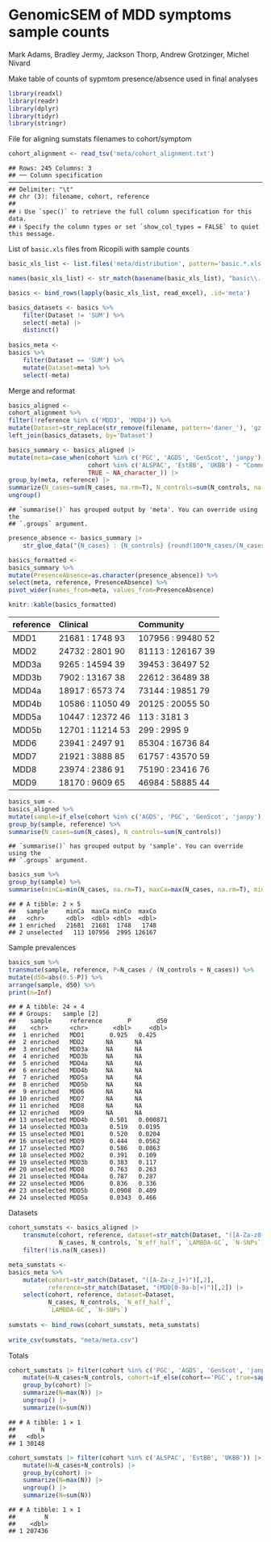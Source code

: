 GenomicSEM of MDD symptoms sample counts
================
Mark Adams, Bradley Jermy, Jackson Thorp, Andrew Grotzinger, Michel
Nivard

Make table of counts of sypmtom presence/absence used in final analyses

``` r
library(readxl)
library(readr)
library(dplyr)
library(tidyr)
library(stringr)
```

File for aligning sumstats filenames to cohort/symptom

``` r
cohort_alignment <- read_tsv('meta/cohort_alignment.txt')
```

    ## Rows: 245 Columns: 3
    ## ── Column specification ───────────────────────────────────────────────────────────────────────────────────────────────────────────────────────────────────
    ## Delimiter: "\t"
    ## chr (3): filename, cohort, reference
    ## 
    ## ℹ Use `spec()` to retrieve the full column specification for this data.
    ## ℹ Specify the column types or set `show_col_types = FALSE` to quiet this message.

List of `basic.xls` files from Ricopili with sample counts

``` r
basic_xls_list <- list.files('meta/distribution', pattern='basic.*.xls', full.names=TRUE, recursive=TRUE)

names(basic_xls_list) <- str_match(basename(basic_xls_list), "basic\\.([A-Za-z_]+\\.MDD[0-9A-Za-z_]+)")[,2]

basics <- bind_rows(lapply(basic_xls_list, read_excel), .id='meta')

basics_datasets <- basics %>%
    filter(Dataset != 'SUM') %>%
    select(-meta) |>
    distinct()
    
basics_meta <-
basics %>%
    filter(Dataset == 'SUM') %>%
    mutate(Dataset=meta) %>%
    select(-meta)
```

Merge and reformat

``` r
basics_aligned <- 
cohort_alignment %>%
filter(!reference %in% c('MDD3', 'MDD4')) %>%
mutate(Dataset=str_replace(str_remove(filename, pattern='daner_'), 'gz', 'align.gz')) %>%
left_join(basics_datasets, by='Dataset')

basics_summary <- basics_aligned |>
mutate(meta=case_when(cohort %in% c('PGC', 'AGDS', 'GenScot', 'janpy') ~ "Clinical",
                      cohort %in% c('ALSPAC', 'EstBB', 'UKBB') ~ "Community",
                      TRUE ~ NA_character_)) |>
group_by(meta, reference) |>
summarize(N_cases=sum(N_cases, na.rm=T), N_controls=sum(N_controls, na.rm=T), N_eff_half=sum(N_eff_half, na.rm=T)) |>
ungroup()
```

    ## `summarise()` has grouped output by 'meta'. You can override using the
    ## `.groups` argument.

``` r
presence_absence <- basics_summary |>
    str_glue_data("{N_cases} : {N_controls} {round(100*N_cases/(N_cases + N_controls))}")

basics_formatted <- 
basics_summary %>%
mutate(PresenceAbsence=as.character(presence_absence)) %>%
select(meta, reference, PresenceAbsence) %>%
pivot_wider(names_from=meta, values_from=PresenceAbsence)

knitr::kable(basics_formatted)
```

| reference | Clinical         | Community         |
|:----------|:-----------------|:------------------|
| MDD1      | 21681 : 1748 93  | 107956 : 99480 52 |
| MDD2      | 24732 : 2801 90  | 81113 : 126167 39 |
| MDD3a     | 9265 : 14594 39  | 39453 : 36497 52  |
| MDD3b     | 7902 : 13167 38  | 22612 : 36489 38  |
| MDD4a     | 18917 : 6573 74  | 73144 : 19851 79  |
| MDD4b     | 10586 : 11050 49 | 20125 : 20055 50  |
| MDD5a     | 10447 : 12372 46 | 113 : 3181 3      |
| MDD5b     | 12701 : 11214 53 | 299 : 2995 9      |
| MDD6      | 23941 : 2497 91  | 85304 : 16736 84  |
| MDD7      | 21921 : 3888 85  | 61757 : 43570 59  |
| MDD8      | 23974 : 2386 91  | 75190 : 23416 76  |
| MDD9      | 18170 : 9609 65  | 46984 : 58885 44  |

``` r
basics_sum <-
basics_aligned %>%
mutate(sample=if_else(cohort %in% c('AGDS', 'PGC', 'GenScot', 'janpy'), true='enriched', false='unselected')) %>%
group_by(sample, reference) %>%
summarise(N_cases=sum(N_cases), N_controls=sum(N_controls)) 
```

    ## `summarise()` has grouped output by 'sample'. You can override using the
    ## `.groups` argument.

``` r
basics_sum %>%
group_by(sample) %>%
summarise(minCa=min(N_cases, na.rm=T), maxCa=max(N_cases, na.rm=T), minCo=min(N_controls, na.rm=T), maxCo=max(N_controls, na.rm=T))
```

    ## # A tibble: 2 × 5
    ##   sample     minCa  maxCa minCo  maxCo
    ##   <chr>      <dbl>  <dbl> <dbl>  <dbl>
    ## 1 enriched   21681  21681  1748   1748
    ## 2 unselected   113 107956  2995 126167

Sample prevalences

``` r
basics_sum %>% 
transmute(sample, reference, P=N_cases / (N_controls + N_cases)) %>% 
mutate(d50=abs(0.5-P)) %>%
arrange(sample, d50) %>%
print(n=Inf)
```

    ## # A tibble: 24 × 4
    ## # Groups:   sample [2]
    ##    sample     reference       P       d50
    ##    <chr>      <chr>       <dbl>     <dbl>
    ##  1 enriched   MDD1       0.925   0.425   
    ##  2 enriched   MDD2      NA      NA       
    ##  3 enriched   MDD3a     NA      NA       
    ##  4 enriched   MDD3b     NA      NA       
    ##  5 enriched   MDD4a     NA      NA       
    ##  6 enriched   MDD4b     NA      NA       
    ##  7 enriched   MDD5a     NA      NA       
    ##  8 enriched   MDD5b     NA      NA       
    ##  9 enriched   MDD6      NA      NA       
    ## 10 enriched   MDD7      NA      NA       
    ## 11 enriched   MDD8      NA      NA       
    ## 12 enriched   MDD9      NA      NA       
    ## 13 unselected MDD4b      0.501   0.000871
    ## 14 unselected MDD3a      0.519   0.0195  
    ## 15 unselected MDD1       0.520   0.0204  
    ## 16 unselected MDD9       0.444   0.0562  
    ## 17 unselected MDD7       0.586   0.0863  
    ## 18 unselected MDD2       0.391   0.109   
    ## 19 unselected MDD3b      0.383   0.117   
    ## 20 unselected MDD8       0.763   0.263   
    ## 21 unselected MDD4a      0.787   0.287   
    ## 22 unselected MDD6       0.836   0.336   
    ## 23 unselected MDD5b      0.0908  0.409   
    ## 24 unselected MDD5a      0.0343  0.466

Datasets

``` r
cohort_sumstats <- basics_aligned |>
    transmute(cohort, reference, dataset=str_match(Dataset, "([A-Za-z0-9_]+)")[,2],
              N_cases, N_controls, `N_eff_half`, `LAMBDA-GC`, `N-SNPs`) |>
    filter(!is.na(N_cases))

meta_sumstats <-
basics_meta %>%
    mutate(cohort=str_match(Dataset, "([A-Za-z_]+)")[,2],
           reference=str_match(Dataset, "(MDD[0-9a-b]+)")[,2]) |>
    select(cohort, reference, dataset=Dataset,
           N_cases, N_controls, `N_eff_half`,
           `LAMBDA-GC`, `N-SNPs`)
           
sumstats <- bind_rows(cohort_sumstats, meta_sumstats)
           
write_csv(sumstats, "meta/meta.csv")
```

Totals

``` r
cohort_sumstats |> filter(cohort %in% c('PGC', 'AGDS', 'GenScot', 'janpy')) |>
    mutate(N=N_cases+N_controls, cohort=if_else(cohort=='PGC', true=sapply(str_split(dataset, "_"), last), false=cohort)) |>
    group_by(cohort) |>
    summarize(N=max(N)) |>
    ungroup() |>
    summarize(N=sum(N))
```

    ## # A tibble: 1 × 1
    ##       N
    ##   <dbl>
    ## 1 30148

``` r
cohort_sumstats |> filter(cohort %in% c('ALSPAC', 'EstBB', 'UKBB')) |>
    mutate(N=N_cases+N_controls) |>
    group_by(cohort) |>
    summarize(N=max(N)) |>
    ungroup() |>
    summarize(N=sum(N))
```

    ## # A tibble: 1 × 1
    ##        N
    ##    <dbl>
    ## 1 207436
